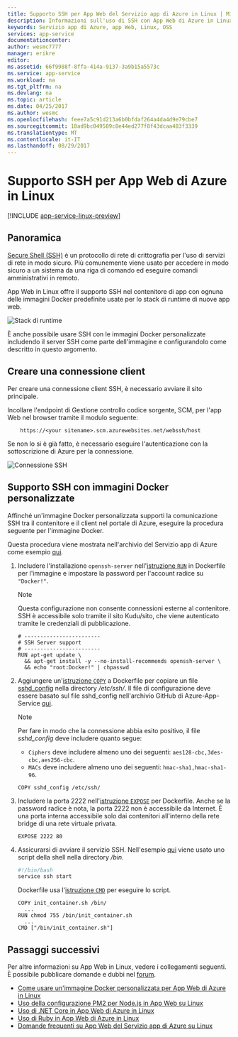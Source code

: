 ```yaml
---
title: Supporto SSH per App Web del Servizio app di Azure in Linux | Microsoft Docs
description: Informazioni sull'uso di SSH con App Web di Azure in Linux.
keywords: Servizio app di Azure, app Web, Linux, OSS
services: app-service
documentationcenter: 
author: wesmc7777
manager: erikre
editor: 
ms.assetid: 66f9988f-8ffa-414a-9137-3a9b15a5573c
ms.service: app-service
ms.workload: na
ms.tgt_pltfrm: na
ms.devlang: na
ms.topic: article
ms.date: 04/25/2017
ms.author: wesmc
ms.openlocfilehash: feee7a5c91d213a6b0bfdaf264a4da4d9e79cbe7
ms.sourcegitcommit: 18ad9bc049589c8e44ed277f8f43dcaa483f3339
ms.translationtype: MT
ms.contentlocale: it-IT
ms.lasthandoff: 08/29/2017
---
```

# <a name="ssh-support-for-azure-web-app-on-linux"></a>Supporto SSH per App Web di Azure in Linux

[!INCLUDE [app-service-linux-preview](../../includes/app-service-linux-preview.md)]

## <a name="overview"></a>Panoramica

[Secure Shell (SSH)](https://en.wikipedia.org/wiki/Secure_Shell) è un protocollo di rete di crittografia per l'uso di servizi di rete in modo sicuro. Più comunemente viene usato per accedere in modo sicuro a un sistema da una riga di comando ed eseguire comandi amministrativi in remoto.

App Web in Linux offre il supporto SSH nel contenitore di app con ognuna delle immagini Docker predefinite usate per lo stack di runtime di nuove app web. 

![Stack di runtime](./media/app-service-linux-ssh-support/app-service-linux-runtime-stack.png)

È anche possibile usare SSH con le immagini Docker personalizzate includendo il server SSH come parte dell'immagine e configurandolo come descritto in questo argomento.



## <a name="making-a-client-connection"></a>Creare una connessione client

Per creare una connessione client SSH, è necessario avviare il sito principale. 

Incollare l'endpoint di Gestione controllo codice sorgente, SCM, per l'app Web nel browser tramite il modulo seguente:

        https://<your sitename>.scm.azurewebsites.net/webssh/host

Se non lo si è già fatto, è necessario eseguire l'autenticazione con la sottoscrizione di Azure per la connessione.

![Connessione SSH](./media/app-service-linux-ssh-support/app-service-linux-ssh-connection.png)


## <a name="ssh-support-with-custom-docker-images"></a>Supporto SSH con immagini Docker personalizzate

Affinché un'immagine Docker personalizzata supporti la comunicazione SSH tra il contenitore e il client nel portale di Azure, eseguire la procedura seguente per l'immagine Docker. 

Questa procedura viene mostrata nell'archivio del Servizio app di Azure come esempio [qui](https://github.com/Azure-App-Service/node/blob/master/6.9.3/).

1. Includere l'installazione `openssh-server` nell'[istruzione `RUN`](https://docs.docker.com/engine/reference/builder/#run) in Dockerfile per l'immagine e impostare la password per l'account radice su `"Docker!"`. 

    > [!NOTE] 
    > Questa configurazione non consente connessioni esterne al contenitore. SSH è accessibile solo tramite il sito Kudu/sito, che viene autenticato tramite le credenziali di pubblicazione.

    ```docker
    # ------------------------
    # SSH Server support
    # ------------------------
    RUN apt-get update \ 
      && apt-get install -y --no-install-recommends openssh-server \
      && echo "root:Docker!" | chpasswd
    ``` 

2. Aggiungere un'[istruzione `COPY`](https://docs.docker.com/engine/reference/builder/#copy) a Dockerfile per copiare un file [sshd_config](http://man.openbsd.org/sshd_config) nella directory */etc/ssh/*. Il file di configurazione deve essere basato sul file sshd_config nell'archivio GitHub di Azure-App-Service [qui](https://github.com/Azure-App-Service/node/blob/master/6.11/sshd_config).

    > [!NOTE] 
    > Per fare in modo che la connessione abbia esito positivo, il file *sshd_config* deve includere quanto segue: 
    > * `Ciphers` deve includere almeno uno dei seguenti: `aes128-cbc,3des-cbc,aes256-cbc`.
    > * `MACs` deve includere almeno uno dei seguenti: `hmac-sha1,hmac-sha1-96`.

    ```docker
    COPY sshd_config /etc/ssh/
    ```


3. Includere la porta 2222 nell'[istruzione `EXPOSE`](https://docs.docker.com/engine/reference/builder/#expose) per Dockerfile. Anche se la password radice è nota, la porta 2222 non è accessibile da Internet. È una porta interna accessibile solo dai contenitori all'interno della rete bridge di una rete virtuale privata.

    ```docker
    EXPOSE 2222 80
    ```

4. Assicurarsi di avviare il servizio SSH. Nell'esempio [qui](https://github.com/Azure-App-Service/node/blob/master/6.9.3/startup/init_container.sh) viene usato uno script della shell nella directory */bin*.

    ```bash
    #!/bin/bash
    service ssh start
    ```

    Dockerfile usa l'[istruzione `CMD`](https://docs.docker.com/engine/reference/builder/#cmd) per eseguire lo script.

    ```docker
    COPY init_container.sh /bin/
      ...
    RUN chmod 755 /bin/init_container.sh 
      ...       
    CMD ["/bin/init_container.sh"]
    ```



## <a name="next-steps"></a>Passaggi successivi
Per altre informazioni su App Web in Linux, vedere i collegamenti seguenti. È possibile pubblicare domande e dubbi nel [forum](https://social.msdn.microsoft.com/forums/azure/home?forum=windowsazurewebsitespreview).

* [Come usare un'immagine Docker personalizzata per App Web di Azure in Linux](app-service-linux-using-custom-docker-image.md)
* [Uso della configurazione PM2 per Node.js in App Web su Linux](app-service-linux-using-nodejs-pm2.md)
* [Uso di .NET Core in App Web di Azure in Linux](app-service-linux-using-dotnetcore.md)
* [Uso di Ruby in App Web di Azure in Linux](app-service-linux-ruby-get-started.md)
* [Domande frequenti su App Web del Servizio app di Azure su Linux](app-service-linux-faq.md)

